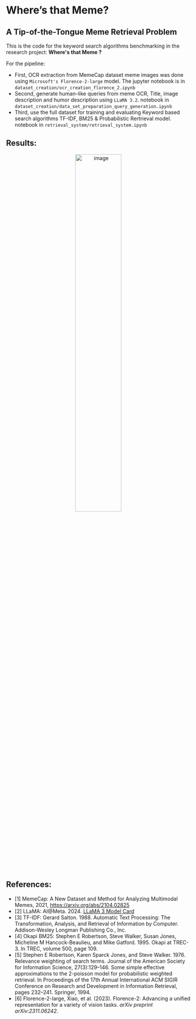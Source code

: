 # Where’s that Meme?

## A Tip-of-the-Tongue Meme Retrieval Problem

This is the code for the keyword search algorithms benchmarking in the research project: **Where's that Meme ?**

For the pipeline:

- First, OCR extraction from MemeCap dataset meme images was done using `Microsoft's Florence-2-large` model. The jupyter notebook is in `dataset_creation/ocr_creation_florence_2.ipynb`
- Second, generate human-like queries from meme OCR, Title, image description and humor description using `LLaMA 3.2`. notebook in `dataset_creation/data_set_preparation_query_generation.ipynb`
- Third, use the full dataset for training and evaluating Keyword based search algorithms TF-IDF, BM25 & Probabilistic Rertrieval model. notebook in `retrieval_system/retrieval_system.ipynb`

## Results:

<div style="text-align: center;">
  <img src="https://github.com/user-attachments/assets/25acf5a8-ed47-4188-a058-3310fc251a8f" alt="image" width="50%">
</div> 

## References:
- [1] MemeCap: A New Dataset and Method for Analyzing Multimodal Memes, 2021, https://arxiv.org/abs/2104.02825
- [2] LLaMA: AI@Meta. 2024. [LLaMA 3 Model Card](https://github.com/meta-llama/llama3/blob/main/MODEL_CARD.md)
- [3] TF-IDF:  Gerard Salton. 1988. Automatic Text Processing: The Transformation, Analysis, and Retrieval of Information by Computer. Addison-Wesley Longman Publishing Co., Inc.
- [4] Okapi BM25: Stephen E Robertson, Steve Walker, Susan Jones, Micheline M Hancock-Beaulieu, and Mike Gatford. 1995. Okapi at TREC-3. In TREC, volume 500, page 109.
- [5] Stephen E Robertson, Karen Sparck Jones, and Steve Walker. 1976. Relevance weighting of search terms. Journal of the American Society for Information Science, 27(3):129–146. Some simple effective approximations to the 2-poisson model for probabilistic weighted retrieval. In Proceedings of the 17th Annual International ACM SIGIR Conference on Research and Development in Information Retrieval, pages 232–241. Springer, 1994.
- [6] Florence-2-large, Xiao, et al. (2023). Florence-2: Advancing a unified representation for a variety of vision tasks. *arXiv preprint arXiv:2311.06242*.
